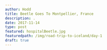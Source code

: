 ```yaml
---
author: Hodd
title: Beetle Goes To Montpellier, France
description: .
date: 2017-11-14
type: post
featured: hospitalBeetle.jpg
featuredpath: /img/road-trip-to-iceland/day-1
draft: true
---
```

